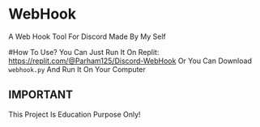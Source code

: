 # WebHook
A Web Hook Tool For Discord
Made By My Self

#How To Use?
You Can Just Run It On Replit:
https://replit.com/@Parham125/Discord-WebHook
Or You Can Download `webhook.py` And Run It On Your Computer

## IMPORTANT
This Project Is Education Purpose Only!
